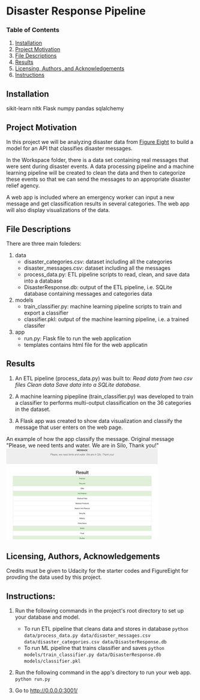 # Disaster Response Pipeline 

### Table of Contents

1. [Installation](#installation)
2. [Project Motivation](#motivation)
3. [File Descriptions](#files)
4. [Results](#results)
5. [Licensing, Authors, and Acknowledgements](#licensing)
6. [Instructions](#instructions)

## Installation <a name="installation"></a>

sikit-learn
nltk 
Flask
numpy
pandas
sqlalchemy


## Project Motivation<a name="motivation"></a>

In this project we will be analyzing disaster data from [Figure Eight](https://appen.com/) to build a model for an API that classifies disaster messages.

In the Workspace folder, there is a data set containing real messages that were sent during disaster events. A data processing pipeline and a machine learning pipeline will be created to clean the data and then to categorize these events so that we can send the messages to an appropriate disaster relief agency.

A web app is included where an emergency worker can input a new message and get classification results in several categories. The web app will also display visualizations of the data. 

## File Descriptions <a name="files"></a>

There are three main foleders:
1. data
    - disaster_categories.csv: dataset including all the categories 
    - disaster_messages.csv: dataset including all the messages
    - process_data.py: ETL pipeline scripts to read, clean, and save data into a database
    - DisasterResponse.db: output of the ETL pipeline, i.e. SQLite database containing messages and categories data
2. models
    - train_classifier.py: machine learning pipeline scripts to train and export a classifier
    - classifier.pkl: output of the machine learning pipeline, i.e. a trained classifer
3. app
    - run.py: Flask file to run the web application
    - templates contains html file for the web applicatin

## Results<a name="results"></a>

1. An ETL pipeline (process_data.py) was built to:
    *Read data from two csv files*
    *Clean data*
    *Save data into a SQLite database.*
    
2. A machine learning pipepline (train_classifier.py) was developed to train a classifier to performs multi-output classification on the 36 categories in the dataset.

3. A Flask app was created to show data visualization and classify the message that user enters on the web page.

An example of how the app classify the message.
Original message "Please, we need tents and water. We are in Silo, Thank you!"
<img src="app message screeshot.png" width="80%" alt="disaster response project web app">

## Licensing, Authors, Acknowledgements<a name="licensing"></a>

Credits must be given to Udacity for the starter codes and FigureEight for provding the data used by this project. 

## Instructions:<a name="instructions"></a>

1. Run the following commands in the project's root directory to set up your database and model.

    - To run ETL pipeline that cleans data and stores in database
        `python data/process_data.py data/disaster_messages.csv data/disaster_categories.csv data/DisasterResponse.db`
    - To run ML pipeline that trains classifier and saves
        `python models/train_classifier.py data/DisasterResponse.db models/classifier.pkl`   

2. Run the following command in the app's directory to run your web app.   
    `python run.py`

3. Go to http://0.0.0.0:3001/   
